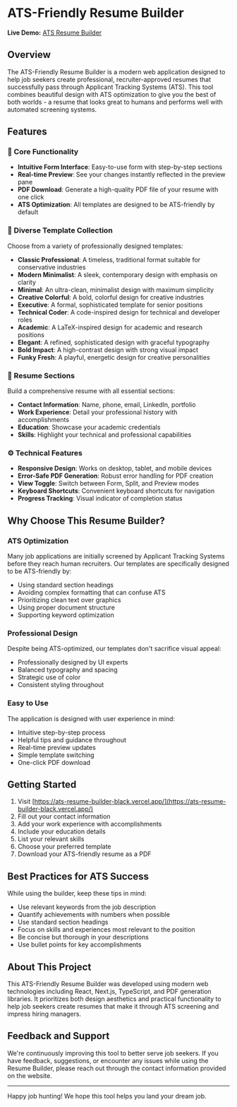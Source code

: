 # ATS-Friendly Resume Builder

**Live Demo:** [ATS Resume Builder](https://ats-resume-builder-black.vercel.app/)

## Overview

The ATS-Friendly Resume Builder is a modern web application designed to help job seekers create professional, recruiter-approved resumes that successfully pass through Applicant Tracking Systems (ATS). This tool combines beautiful design with ATS optimization to give you the best of both worlds - a resume that looks great to humans and performs well with automated screening systems.

## Features

### 🚀 Core Functionality

- **Intuitive Form Interface**: Easy-to-use form with step-by-step sections
- **Real-time Preview**: See your changes instantly reflected in the preview pane
- **PDF Download**: Generate a high-quality PDF file of your resume with one click
- **ATS Optimization**: All templates are designed to be ATS-friendly by default

### 🎨 Diverse Template Collection

Choose from a variety of professionally designed templates:

- **Classic Professional**: A timeless, traditional format suitable for conservative industries
- **Modern Minimalist**: A sleek, contemporary design with emphasis on clarity
- **Minimal**: An ultra-clean, minimalist design with maximum simplicity
- **Creative Colorful**: A bold, colorful design for creative industries
- **Executive**: A formal, sophisticated template for senior positions
- **Technical Coder**: A code-inspired design for technical and developer roles
- **Academic**: A LaTeX-inspired design for academic and research positions
- **Elegant**: A refined, sophisticated design with graceful typography
- **Bold Impact**: A high-contrast design with strong visual impact
- **Funky Fresh**: A playful, energetic design for creative personalities

### 💼 Resume Sections

Build a comprehensive resume with all essential sections:

- **Contact Information**: Name, phone, email, LinkedIn, portfolio
- **Work Experience**: Detail your professional history with accomplishments
- **Education**: Showcase your academic credentials
- **Skills**: Highlight your technical and professional capabilities

### ⚙️ Technical Features

- **Responsive Design**: Works on desktop, tablet, and mobile devices
- **Error-Safe PDF Generation**: Robust error handling for PDF creation
- **View Toggle**: Switch between Form, Split, and Preview modes
- **Keyboard Shortcuts**: Convenient keyboard shortcuts for navigation
- **Progress Tracking**: Visual indicator of completion status

## Why Choose This Resume Builder?

### ATS Optimization

Many job applications are initially screened by Applicant Tracking Systems before they reach human recruiters. Our templates are specifically designed to be ATS-friendly by:

- Using standard section headings
- Avoiding complex formatting that can confuse ATS
- Prioritizing clean text over graphics
- Using proper document structure
- Supporting keyword optimization

### Professional Design

Despite being ATS-optimized, our templates don't sacrifice visual appeal:

- Professionally designed by UI experts
- Balanced typography and spacing
- Strategic use of color
- Consistent styling throughout

### Easy to Use

The application is designed with user experience in mind:

- Intuitive step-by-step process
- Helpful tips and guidance throughout
- Real-time preview updates
- Simple template switching
- One-click PDF download

## Getting Started

1. Visit [https://ats-resume-builder-black.vercel.app/](https://ats-resume-builder-black.vercel.app/)
2. Fill out your contact information
3. Add your work experience with accomplishments
4. Include your education details
5. List your relevant skills
6. Choose your preferred template
7. Download your ATS-friendly resume as a PDF

## Best Practices for ATS Success

While using the builder, keep these tips in mind:

- Use relevant keywords from the job description
- Quantify achievements with numbers when possible
- Use standard section headings
- Focus on skills and experiences most relevant to the position
- Be concise but thorough in your descriptions
- Use bullet points for key accomplishments

## About This Project

This ATS-Friendly Resume Builder was developed using modern web technologies including React, Next.js, TypeScript, and PDF generation libraries. It prioritizes both design aesthetics and practical functionality to help job seekers create resumes that make it through ATS screening and impress hiring managers.

## Feedback and Support

We're continuously improving this tool to better serve job seekers. If you have feedback, suggestions, or encounter any issues while using the Resume Builder, please reach out through the contact information provided on the website.

---

Happy job hunting! We hope this tool helps you land your dream job.
